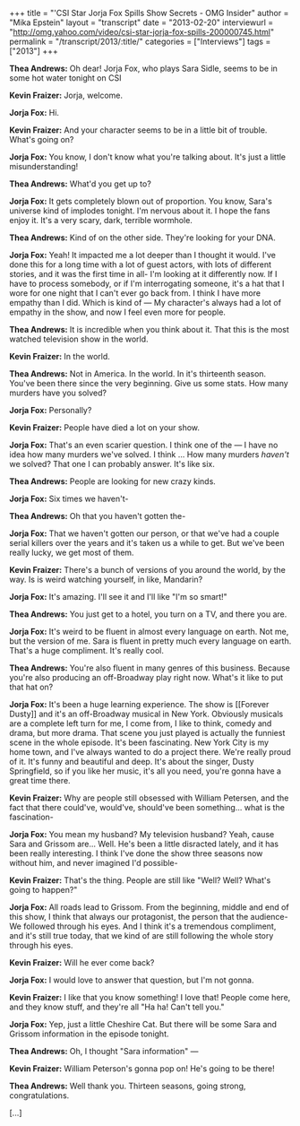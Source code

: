 +++
title = "'CSI Star Jorja Fox Spills Show Secrets - OMG Insider"
author = "Mika Epstein"
layout = "transcript"
date = "2013-02-20"
interviewurl = "http://omg.yahoo.com/video/csi-star-jorja-fox-spills-200000745.html"
permalink = "/transcript/2013/:title/"
categories = ["Interviews"]
tags = ["2013"]
+++

**Thea Andrews:** Oh dear! Jorja Fox, who plays Sara Sidle, seems to be in some hot water tonight on CSI

**Kevin Fraizer:** Jorja, welcome.

**Jorja Fox:** Hi.

**Kevin Fraizer:** And your character seems to be in a little bit of trouble. What's going on?

**Jorja Fox:** You know, I don't know what you're talking about. It's just a little misunderstanding! 

**Thea Andrews:** What'd you get up to?

**Jorja Fox:** It gets completely blown out of proportion. You know, Sara's universe kind of implodes tonight. I'm nervous about it. I hope the fans enjoy it. It's a very scary, dark, terrible wormhole. 

**Thea Andrews:** Kind of on the other side. They're looking for your DNA.

**Jorja Fox:** Yeah! It impacted me a lot deeper than I thought it would. I've done this for a long time with a lot of guest actors, with lots of different stories, and it was the first time in all- I'm looking at it differently now. If I have to process somebody, or if I'm interrogating someone, it's a hat that I wore for one night that I can't ever go back from. I think I have more empathy than I did. Which is kind of &#8212; My character's always had a lot of empathy in the show, and now I feel even more for people.

**Thea Andrews:** It is incredible when you think about it. That this is the most watched television show in the world.

**Kevin Fraizer:** In the world. 

**Thea Andrews:** Not in America. In the world. In it's thirteenth season. You've been there since the very beginning. Give us some stats. How many murders have you solved?

**Jorja Fox:** Personally?

**Kevin Fraizer:** People have died a lot on your show.

**Jorja Fox:** That's an even scarier question. I think one of the &#8212; I have no idea how many murders we've solved. I think ... How many murders *haven't* we solved? That one I can probably answer. It's like six.

**Thea Andrews:** People are looking for new crazy kinds.

**Jorja Fox:** Six times we haven't-

**Thea Andrews:** Oh that you haven't gotten the-

**Jorja Fox:** That we haven't gotten our person, or that we've had a couple serial killers over the years and it's taken us a while to get. But we've been really lucky, we get most of them.

**Kevin Fraizer:** There's a bunch of versions of you around the world, by the way. Is is weird watching yourself, in like, Mandarin?

**Jorja Fox:** It's amazing. I'll see it and I'll like "I'm so smart!"

**Thea Andrews:** You just get to a hotel, you turn on a TV, and there you are.

**Jorja Fox:** It's weird to be fluent in almost every language on earth. Not me, but the version of me. Sara is fluent in pretty much every language on earth. That's a huge compliment. It's really cool.

**Thea Andrews:** You're also fluent in many genres of this business. Because you're also producing an off-Broadway play right now. What's it like to put that hat on?

**Jorja Fox:** It's been a huge learning experience. The show is [[Forever Dusty]] and it's an off-Broadway musical in New York. Obviously musicals are a complete left turn for me, I come from, I like to think, comedy and drama, but more drama. That scene you just played is actually the funniest scene in the whole episode. It's been fascinating. New York City is my home town, and I've always wanted to do a project there. We're really proud of it. It's funny and beautiful and deep. It's about the singer, Dusty Springfield, so if you like her music, it's all you need, you're gonna have a great time there. 

**Kevin Fraizer:** Why are people still obsessed with William Petersen, and the fact that there could've, would've, should've been something... what is the fascination-

**Jorja Fox:** You mean my husband? My television husband? Yeah, cause Sara and Grissom are... Well. He's been a little disracted lately, and it has been really interesting. I think I've done the show three seasons now without him, and never imagined I'd possible-

**Kevin Fraizer:** That's the thing. People are still like "Well? Well? What's going to happen?"

**Jorja Fox:** All roads lead to Grissom. From the beginning, middle and end of this show, I think that always our protagonist, the person that the audience- We followed through his eyes. And I think it's a tremendous compliment, and it's still true today, that we kind of are still following the whole story through his eyes.

**Kevin Fraizer:** Will he ever come back?

**Jorja Fox:** I would love to answer that question, but I'm not gonna.

**Kevin Fraizer:** I like that you know something! I love that! People come here, and they know stuff, and they're all "Ha ha! Can't tell you." 

**Jorja Fox:** Yep, just a little Cheshire Cat. But there will be some Sara and Grissom information in the episode tonight.

**Thea Andrews:** Oh, I thought "Sara information" &#8212; 

**Kevin Fraizer:** William Peterson's gonna pop on! He's going to be there!

**Thea Andrews:** Well thank you. Thirteen seasons, going strong, congratulations. 

[...]